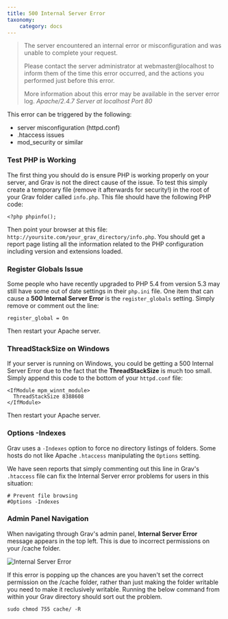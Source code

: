 ```yaml
---
title: 500 Internal Server Error
taxonomy:
    category: docs
---
```


> The server encountered an internal error or misconfiguration and was unable to complete your request.
>
> Please contact the server administrator at webmaster@localhost to inform them of the time this error occurred, and the actions you performed just before this error.
>
> More information about this error may be available in the server error log.
> <cite>Apache/2.4.7 Server at localhost Port 80</cite>

This error can be triggered by the following:

- server misconfiguration (httpd.conf)
- .htaccess issues
- mod_security or similar

### Test PHP is Working

The first thing you should do is ensure PHP is working properly on your server, and Grav is not the direct cause of the issue.  To test this simply create a temporary file (remove it afterwards for security!) in the root of your Grav folder called `info.php`.  This file should have the following PHP code:

```
<?php phpinfo();
```

Then point your browser at this file: `http://yoursite.com/your_grav_directory/info.php`.  You should get a report page listing all the information related to the PHP configuration including version and extensions loaded.

### Register Globals Issue

Some people who have recently upgraded to PHP 5.4 from version 5.3 may still have some out of date settings in their `php.ini` file.  One item that can cause a **500 Internal Server Error** is the `register_globals` setting.  Simply remove or comment out the line:

```
register_global = On
```

Then restart your Apache server.

### ThreadStackSize on Windows

If your server is running on Windows, you could be getting a 500 Internal Server Error due to the fact that the **ThreadStackSize** is much too small.  Simply append this code to the bottom of your `httpd.conf` file:

```
<IfModule mpm_winnt_module>
  ThreadStackSize 8388608
</IfModule>
```

Then restart your Apache server.

### Options -Indexes

Grav uses a `-Indexes` option to force no directory listings of folders. Some hosts do not like Apache `.htaccess` manipulating the `Options` setting.

We have seen reports that simply commenting out this line in Grav's `.htaccess` file can fix the Internal Server error problems for users in this situation:

```
# Prevent file browsing
#Options -Indexes
```


### Admin Panel Navigation

When navigating through Grav's admin panel, **Internal Server Error** message appears in the top left.  This is due to incorrect permissions on your /cache folder.

 ![Internal Server Error](http://i.imgur.com/vyPfoZ7.png)

If this error is popping up the chances are you haven't set the correct permission on the /cache folder, rather than just making the folder writable you need to make it reclusively writable.  Running the below command from within your Grav directory should sort out the problem.

```
sudo chmod 755 cache/ -R
```

